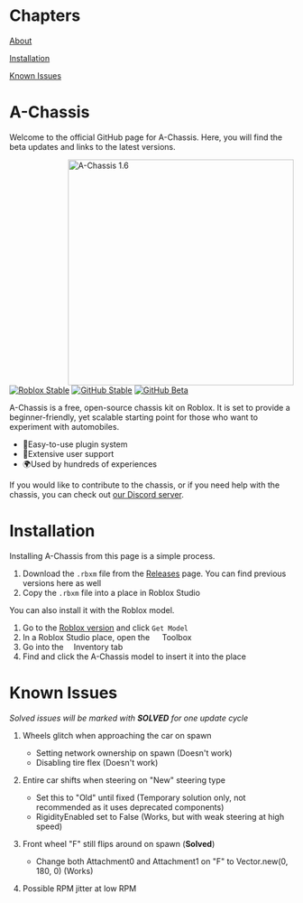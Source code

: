 # Chapters
[About](#A-Chassis)

[Installation](#Installation)

[Known Issues](#Known-Issues)

# A-Chassis
Welcome to the official GitHub page for A-Chassis. Here, you will find the beta updates and links to the latest versions.

<img alt="A-Chassis 1.6" src="https://github.com/lisphm/A-Chassis/assets/116984726/fb71f6eb-64d4-4692-afe9-42fd7d8489ec" width="400px" align="right">

[![Roblox Stable](https://badgen.net/badge/Roblox%20Stable/1.6.3.4/blue?icon=https://upload.wikimedia.org/wikipedia/commons/6/6c/Roblox_Logo.svg)](https://create.roblox.com/store/asset/13999609938)
[![GitHub Stable](https://badgen.net/badge/GitHub%20Stable/1.6.3.4/blue?icon=github)](https://github.com/lisphm/A-Chassis/releases/tag/v1.6.3.4-stable)
[![GitHub Beta](https://badgen.net/badge/GitHub%20Beta/1.7%20Beta%202/purple?icon=github)](https://github.com/lisphm/A-Chassis/releases/tag/v1.7-beta.2)
 
A-Chassis is a free, open-source chassis kit on Roblox. It is set to provide a beginner-friendly, yet scalable starting point for those who want to experiment with automobiles.
&nbsp;

- 🔌Easy-to-use plugin system
- 💪Extensive user support
- 🌍Used by hundreds of experiences
&nbsp;

If you would like to contribute to the chassis, or if you need help with the chassis, you can check out [our Discord server](https://discord.gg/P2WXGe3U7E).

# Installation
Installing A-Chassis from this page is a simple process.
1. Download the `.rbxm` file from the [Releases](https://github.com/lisphm/A-Chassis/releases) page. You can find previous versions here as well
2. Copy the `.rbxm` file into a place in Roblox Studio

You can also install it with the Roblox model.
1. Go to the [Roblox version](https://create.roblox.com/store/asset/13999609938) and click `Get Model`
2. In a Roblox Studio place, open the <img src="https://github.com/lisphm/A-Chassis/assets/116984726/10eaab8a-4970-4dc8-af49-bec5cada7e78" width="14px">
Toolbox
3. Go into the <img src="https://github.com/lisphm/A-Chassis/assets/116984726/e57ba175-4357-4a07-893c-a5397a39b062" width="14px">Inventory tab
4. Find and click the A-Chassis model to insert it into the place

# Known Issues
*Solved issues will be marked with **SOLVED** for one update cycle*
1. Wheels glitch when approaching the car on spawn
    - Setting network ownership on spawn (Doesn't work)
    - Disabling tire flex (Doesn't work)

2. Entire car shifts when steering on "New" steering type
    - Set this to "Old" until fixed (Temporary solution only, not recommended as it uses deprecated components)
    - RigidityEnabled set to False (Works, but with weak steering at high speed)
3. Front wheel "F" still flips around on spawn (**Solved**)
    - Change both Attachment0 and Attachment1 on "F" to Vector.new(0, 180, 0) (Works)
4. Possible RPM jitter at low RPM
